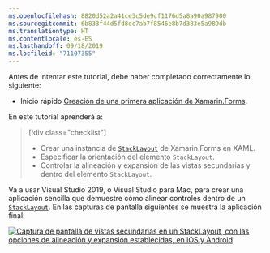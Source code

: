 ```yaml
---
ms.openlocfilehash: 8820d52a2a41ce3c5de9cf1176d5a8a90a987900
ms.sourcegitcommit: 6b833f44d5fd8dc7ab7f8546e8b7d383e5a989db
ms.translationtype: HT
ms.contentlocale: es-ES
ms.lasthandoff: 09/18/2019
ms.locfileid: "71107355"
---
```

Antes de intentar este tutorial, debe haber completado correctamente lo siguiente:

- Inicio rápido [Creación de una primera aplicación de Xamarin.Forms](~/get-started/first-app/index.md).

En este tutorial aprenderá a:

> [!div class="checklist"]
>
> - Crear una instancia de [`StackLayout`](xref:Xamarin.Forms.StackLayout) de Xamarin.Forms en XAML.
> - Especificar la orientación del elemento `StackLayout`.
> - Controlar la alineación y expansión de las vistas secundarias y dentro del elemento `StackLayout`.

Va a usar Visual Studio 2019, o Visual Studio para Mac, para crear una aplicación sencilla que demuestre cómo alinear controles dentro de un [`StackLayout`](xref:Xamarin.Forms.StackLayout). En las capturas de pantalla siguientes se muestra la aplicación final:

[![Captura de pantalla de vistas secundarias en un StackLayout, con las opciones de alineación y expansión establecidas, en iOS y Android](../images/alignment-expansion-reduced.png "StackLayout que contiene instancias de Label, con la alineación y la expansión establecidas")](../images/alignment-expansion-large.png#lightbox "StackLayout que contiene instancias de Label, con la alineación y la expansión establecidas")
